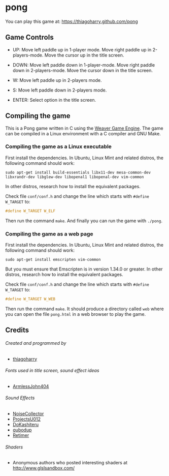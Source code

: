 # pong

You can play this game at: https://thiagoharry.github.com/pong

## Game Controls

* UP: Move left paddle up in 1-player mode. Move right paddle up in
  2-players-mode. Move the cursor up in the title screen.

* DOWN: Move left paddle down in 1-player-mode. Move right paddle down
  in 2-players-mode. Move the cursor down in the title screen.

* W: Move left paddle up in 2-players mode.

* S: Move left paddle down in 2-players mode.

* ENTER: Select option in the title screen.

## Compiling the game

This is a Pong game written in C using the [Weaver Game
Engine](https://thiagoharry.github.io/weaver/). The game can be
compiled in a Linux environment with a C compiler and GNU Make.

### Compiling the game as a Linux executable

First install the dependencies. In Ubuntu, Linux Mint and related
distros, the following command should work:

```
sudo apt-get install build-essentials libx11-dev mesa-common-dev libxrandr-dev libglew-dev libopenal1 libopenal-dev vim-common
```
In other distros, research how to install the equivalent packages.

Check file `conf/conf.h` and change the line which starts with
`#define W_TARGET` to:

```C
#define W_TARGET W_ELF
```

Then run the command `make`. And finally you can run the game with
`./pong`.

### Compiling the game as a web page

First install the dependencies. In Ubuntu, Linux Mint and related
distros, the following command should work:

```
sudo apt-get install emscripten vim-common
```

But you must ensure that Emscripten is in version 1.34.0 or
greater. In other distros, research how to install the equivalent
packages.

Check file `conf/conf.h` and change the line which starts with
`#define W_TARGET` to:

```C
#define W_TARGET W_WEB
```

Then run the command `make`. It should produce a directory called
`web` where you can open the file `pong.html` in a web browser to play
the game.

## Credits

###### Created and programmed by

* [thiagoharry](https://github.com/thiagoharry/)

###### Fonts used in title screen, sound effect ideas

* [ArmlessJohn404](https://github.com/ArmlessJohn/)

###### Sound Effects

* [NoiseCollector](http://freesound.org/people/NoiseCollector/)
* [ProjectsU012](http://freesound.org/people/ProjectsU012/)
* [DoKashiteru](https://opengameart.org/users/dokashiteru)
* [qubodup](https://opengameart.org/users/qubodup)
* [Retimer](https://opengameart.org/users/retimer)

###### Shaders

* Anonymous authors who posted interesting shaders at http://www.glslsandbox.com/
